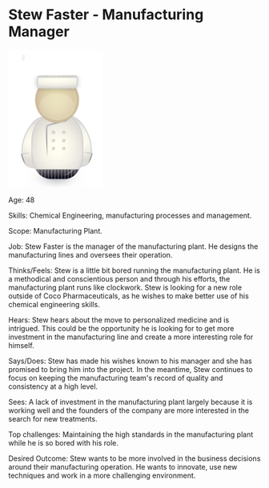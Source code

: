 <!-- SPDX-License-Identifier: Apache-2.0 -->
<!-- Copyright Contributors to the Egeria project. -->
# Stew Faster - Manufacturing Manager

![Icon](stew-faster.png)

Age: 48

Skills: Chemical Engineering, manufacturing processes and management.

Scope: Manufacturing Plant.

Job: Stew Faster is the manager of the manufacturing plant.  He designs the manufacturing lines and oversees their operation.

Thinks/Feels: Stew is a little bit bored running the manufacturing plant.  He is a methodical and conscientious person and through
his efforts, the manufacturing plant runs like clockwork.  Stew is looking for a new role outside of Coco Pharmaceuticals,
as he wishes to make better use of his chemical engineering skills.

Hears: Stew hears about the move to personalized medicine and is intrigued.  This could be the opportunity he is looking for
to get more investment in the manufacturing line and create a more interesting role for himself.

Says/Does: Stew has made his wishes known to his manager and she has promised to bring him into the project.  In the meantime,
Stew continues to focus on keeping the manufacturing team's record of quality and consistency at a high level.

Sees: A lack of investment in the manufacturing plant largely because it is working well and the founders of the company are
more interested in the search for new treatments.

Top challenges: Maintaining the high standards in the manufacturing plant while he is so bored with his role.

Desired Outcome: Stew wants to be more involved in the business decisions around their manufacturing operation.
He wants to innovate, use new techniques and work in a more challenging environment.
